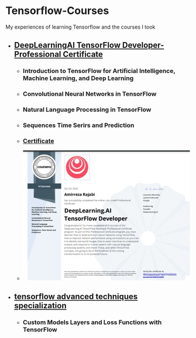 
# Tensorflow-Courses

My experiences of learning Tensorflow and the courses I took

*   ##  [DeepLearningAI TensorFlow Developer-Professional Certificate](./DeepLearningAI-TensorFlow-Developer-Professional-Certificate/)
    *   ### Introduction to TensorFlow for Artificial Intelligence, Machine Learning, and Deep Learning
    *   ### Convolutional Neural Networks in TensorFlow
    *   ### Natural Language Processing in TensorFlow
    *   ### Sequences Time Serirs and Prediction
    *   ### [Certificate](https://coursera.org/verify/professional-cert/75QW3C6JU45R)
    *   ![](./DeepLearningAI-TensorFlow-Developer-Professional-Certificate/Certificate.jpg)

*   ##  [tensorflow advanced techniques specialization](./DeepLearningAI-tensorflow-advanced-techniques-specialization/)
    *   ### Custom Models Layers and Loss Functions with TensorFlow
